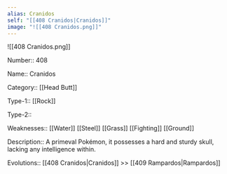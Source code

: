 ```yaml
---
alias: Cranidos
self: "[[408 Cranidos|Cranidos]]"
image: "![[408 Cranidos.png]]"
---
```


![[408 Cranidos.png]]

Number:: 408

Name:: Cranidos

Category:: [[Head Butt]]

Type-1:: [[Rock]]

Type-2:: 

Weaknesses:: [[Water]] [[Steel]] [[Grass]] [[Fighting]] [[Ground]] 

Description:: A primeval Pokémon, it possesses a hard and sturdy skull, lacking any intelligence within.

Evolutions:: [[408 Cranidos|Cranidos]] >> [[409 Rampardos|Rampardos]]
